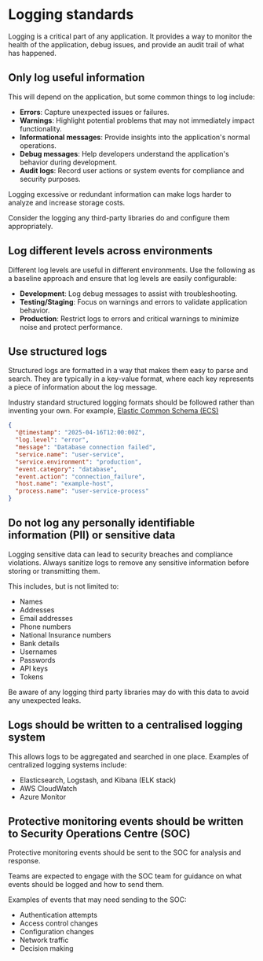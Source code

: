 # Logging standards

Logging is a critical part of any application. It provides a way to monitor the health of the application, debug issues, and provide an audit trail of what has happened.

## Only log useful information

This will depend on the application, but some common things to log include:
- **Errors**: Capture unexpected issues or failures.
- **Warnings**: Highlight potential problems that may not immediately impact functionality.
- **Informational messages**: Provide insights into the application's normal operations.
- **Debug messages**: Help developers understand the application's behavior during development.
- **Audit logs**: Record user actions or system events for compliance and security purposes.

Logging excessive or redundant information can make logs harder to analyze and increase storage costs.

Consider the logging any third-party libraries do and configure them appropriately.

## Log different levels across environments

Different log levels are useful in different environments. Use the following as a baseline approach and ensure that log levels are easily configurable:

- **Development**: Log debug messages to assist with troubleshooting.
- **Testing/Staging**: Focus on warnings and errors to validate application behavior.
- **Production**: Restrict logs to errors and critical warnings to minimize noise and protect performance.

## Use structured logs

Structured logs are formatted in a way that makes them easy to parse and search. They are typically in a key-value format, where each key represents a piece of information about the log message.

Industry standard structured logging formats should be followed rather than inventing your own.  For example, [Elastic Common Schema (ECS)](https://www.elastic.co/docs/reference/ecs)

```json
{
  "@timestamp": "2025-04-16T12:00:00Z",
  "log.level": "error",
  "message": "Database connection failed",
  "service.name": "user-service",
  "service.environment": "production",
  "event.category": "database",
  "event.action": "connection_failure",
  "host.name": "example-host",
  "process.name": "user-service-process"
}
```

## Do not log any personally identifiable information (PII) or sensitive data

Logging sensitive data can lead to security breaches and compliance violations. Always sanitize logs to remove any sensitive information before storing or transmitting them.

This includes, but is not limited to:
- Names
- Addresses
- Email addresses
- Phone numbers
- National Insurance numbers
- Bank details
- Usernames
- Passwords
- API keys
- Tokens

Be aware of any logging third party libraries may do with this data to avoid any unexpected leaks.

## Logs should be written to a centralised logging system

This allows logs to be aggregated and searched in one place. Examples of centralized logging systems include:

- Elasticsearch, Logstash, and Kibana (ELK stack)
- AWS CloudWatch
- Azure Monitor

## Protective monitoring events should be written to Security Operations Centre (SOC)

Protective monitoring events should be sent to the SOC for analysis and response. 

Teams are expected to engage with the SOC team for guidance on what events should be logged and how to send them.

Examples of events that may need sending to the SOC:
- Authentication attempts
- Access control changes
- Configuration changes
- Network traffic
- Decision making
